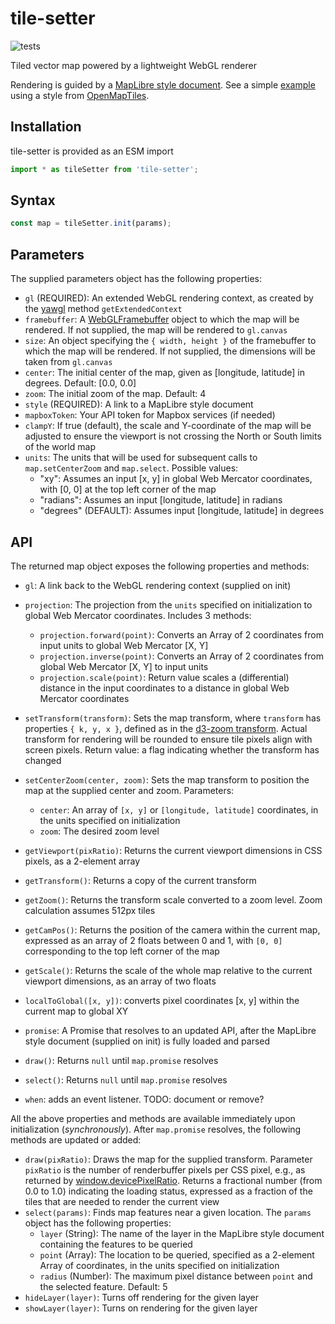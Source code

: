 # tile-setter

![tests](https://github.com/GlobeletJS/tile-setter/actions/workflows/node.js.yml/badge.svg)

Tiled vector map powered by a lightweight WebGL renderer

Rendering is guided by a [MapLibre style document][MapLibre]. See a simple
[example][] using a style from [OpenMapTiles][].

[MapLibre]: https://maplibre.org/maplibre-gl-js-docs/style-spec/
[example]: https://globeletjs.github.io/tile-setter/examples/klokan-basic/index.html
[OpenMapTiles]: https://openmaptiles.org/styles/

## Installation
tile-setter is provided as an ESM import
```javascript
import * as tileSetter from 'tile-setter';
```

## Syntax
```javascript
const map = tileSetter.init(params);
```

## Parameters
The supplied parameters object has the following properties:
- `gl` (REQUIRED): An extended WebGL rendering context, as created by the 
  [yawgl][] method `getExtendedContext`
- `framebuffer`: A [WebGLFramebuffer][] object to which the map will
  be rendered. If not supplied, the map will be rendered to `gl.canvas`
- `size`: An object specifying the `{ width, height }`
  of the framebuffer to which the map will be rendered. If not supplied, the
  dimensions will be taken from `gl.canvas`
- `center`: The initial center of the map, given as [longitude, latitude]
  in degrees. Default: [0.0, 0.0]
- `zoom`: The initial zoom of the map. Default: 4
- `style` (REQUIRED): A link to a MapLibre style document
- `mapboxToken`: Your API token for Mapbox services (if needed)
- `clampY`: If true (default), the scale and Y-coordinate of the map will be
  adjusted to ensure the viewport is not crossing the North or South limits of
  the world map
- `units`: The units that will be used for subsequent calls to 
  `map.setCenterZoom` and `map.select`. Possible values:
  - "xy": Assumes an input [x, y] in global Web Mercator coordinates,
    with [0, 0] at the top left corner of the map
  - "radians": Assumes an input [longitude, latitude] in radians
  - "degrees" (DEFAULT): Assumes input [longitude, latitude] in degrees

[yawgl]: https://github.com/GlobeletJS/yawgl
[WebGLFramebuffer]: https://developer.mozilla.org/en-US/docs/Web/API/WebGLFramebuffer

## API
The returned map object exposes the following properties and methods:
- `gl`: A link back to the WebGL rendering context (supplied on init)
- `projection`: The projection from the `units` specified on initialization
  to global Web Mercator coordinates. Includes 3 methods:
  - `projection.forward(point)`: Converts an Array of 2 coordinates from
    input units to global Web Mercator [X, Y]
  - `projection.inverse(point)`: Converts an Array of 2 coordinates from
    global Web Mercator [X, Y] to input units
  - `projection.scale(point)`: Return value scales a (differential) distance
    in the input coordinates to a distance in global Web Mercator coordinates

- `setTransform(transform)`: Sets the map transform, where `transform` has
  properties `{ k, y, x }`, defined as in the [d3-zoom transform][]. Actual 
  transform for rendering will be rounded to ensure tile pixels align with 
  screen pixels. Return value: a flag indicating whether the transform has
  changed
- `setCenterZoom(center, zoom)`: Sets the map transform to position
  the map at the supplied center and zoom. Parameters:
  - `center`: An array of `[x, y]` or `[longitude, latitude]` coordinates,
    in the units specified on initialization
  - `zoom`: The desired zoom level

- `getViewport(pixRatio)`: Returns the current viewport dimensions in CSS
  pixels, as a 2-element array
- `getTransform()`: Returns a copy of the current transform
- `getZoom()`: Returns the transform scale converted to a zoom level.
  Zoom calculation assumes 512px tiles
- `getCamPos()`: Returns the position of the camera within the current map,
  expressed as an array of 2 floats between 0 and 1, with `[0, 0]`
  corresponding to the top left corner of the map
- `getScale()`: Returns the scale of the whole map relative to the current
  viewport dimensions, as an array of two floats
- `localToGlobal([x, y])`: converts pixel coordinates [x, y] within 
  the current map to global XY

- `promise`: A Promise that resolves to an updated API, after the MapLibre
  style document (supplied on init) is fully loaded and parsed
- `draw()`: Returns `null` until `map.promise` resolves
- `select()`: Returns `null` until `map.promise` resolves
- `when`: adds an event listener. TODO: document or remove?

All the above properties and methods are available immediately upon
initialization (*synchronously*). After `map.promise` resolves, the following
methods are updated or added:
- `draw(pixRatio)`: Draws the map for the supplied transform. Parameter 
  `pixRatio` is the number of renderbuffer pixels per CSS pixel, e.g., 
   as returned by [window.devicePixelRatio][]. Returns a fractional number
   (from 0.0 to 1.0) indicating the loading status, expressed as a
   fraction of the tiles that are needed to render the current view
- `select(params)`: Finds map features near a given location. The `params`
  object has the following properties:
   - `layer` (String): The name of the layer in the MapLibre style document 
     containing the features to be queried
   - `point` (Array): The location to be queried, specified as a 2-element 
     Array of coordinates, in the units specified on initialization
   - `radius` (Number): The maximum pixel distance between `point` and the
     selected feature. Default: 5
- `hideLayer(layer)`: Turns off rendering for the given layer
- `showLayer(layer)`: Turns on rendering for the given layer

[d3-zoom transform]: https://github.com/d3/d3-zoom/blob/master/README.md#zoom-transforms
[window.devicePixelRatio]: https://developer.mozilla.org/en-US/docs/Web/API/Window/devicePixelRatio
